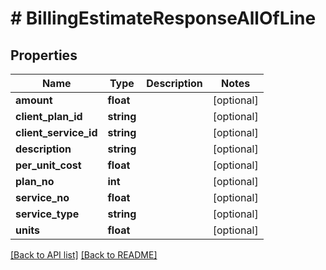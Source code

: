 # # BillingEstimateResponseAllOfLine

## Properties

Name | Type | Description | Notes
------------ | ------------- | ------------- | -------------
**amount** | **float** |  | [optional]
**client_plan_id** | **string** |  | [optional]
**client_service_id** | **string** |  | [optional]
**description** | **string** |  | [optional]
**per_unit_cost** | **float** |  | [optional]
**plan_no** | **int** |  | [optional]
**service_no** | **float** |  | [optional]
**service_type** | **string** |  | [optional]
**units** | **float** |  | [optional]

[[Back to API list]](../../README.md#endpoints) [[Back to README]](../../README.md)
